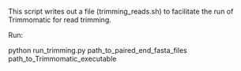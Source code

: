 This script writes out a file (trimming_reads.sh) to facilitate the run of Trimmomatic for read
trimming.

Run:

python run_trimming.py path_to_paired_end_fasta_files path_to_Trimmomatic_executable
